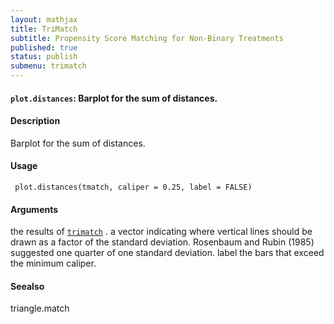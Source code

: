 ```yaml
---
layout: mathjax	
title: TriMatch
subtitle: Propensity Score Matching for Non-Binary Treatments
published: true
status: publish
submenu: trimatch
---
```



#### `plot.distances`: Barplot for the sum of distances. ####

#### Description ####


 Barplot for the sum of distances.


#### Usage ####

     
     plot.distances(tmatch, caliper = 0.25, label = FALSE)


#### Arguments ####

the results of [`trimatch`](trimatch.html) . a vector indicating where vertical lines should be drawn as a factor of the standard deviation. Rosenbaum and Rubin (1985) suggested one quarter of one standard deviation. label the bars that exceed the minimum caliper.

#### Seealso ####


 triangle.match


